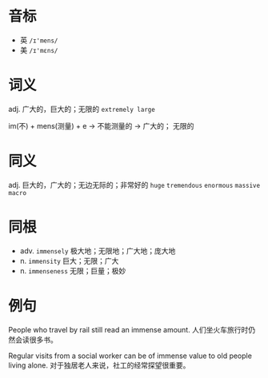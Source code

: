 # 音标

- 英 `/ɪ'mens/`
- 美 `/ɪ'mɛns/`

# 词义

adj. 广大的，巨大的；无限的
`extremely large`



im(不) + mens(测量) + e → 不能测量的 → 广大的； 无限的

# 同义

adj. 巨大的，广大的；无边无际的；非常好的
`huge` `tremendous` `enormous` `massive` `macro`

# 同根

- adv. `immensely` 极大地；无限地；广大地；庞大地
- n. `immensity` 巨大；无限；广大
- n. `immenseness` 无限；巨量；极妙

# 例句

People who travel by rail still read an immense amount.
人们坐火车旅行时仍然会读很多书。

Regular visits from a social worker can be of immense value to old people living alone.
对于独居老人来说，社工的经常探望很重要。


